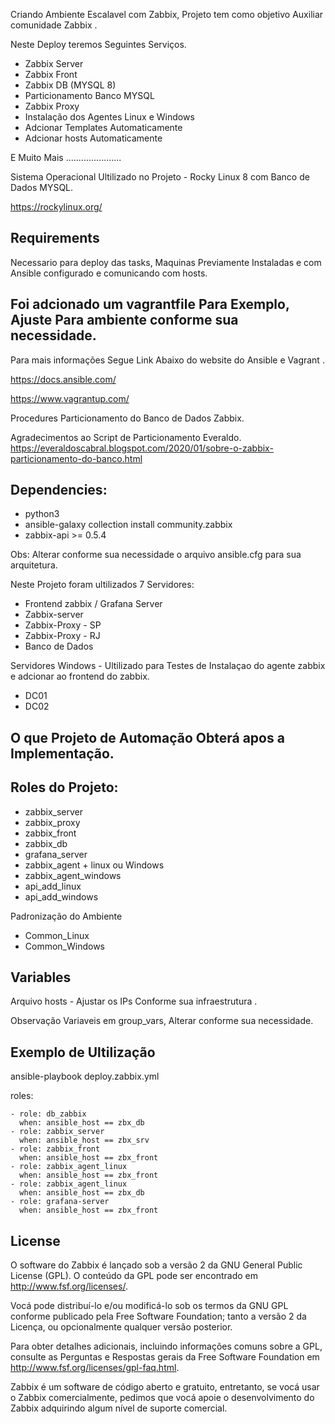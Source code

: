 Criando Ambiente Escalavel com Zabbix, Projeto tem como objetivo Auxiliar comunidade Zabbix .

Neste Deploy teremos Seguintes Serviços.
  - Zabbix Server
  - Zabbix Front
  - Zabbix DB (MYSQL 8)
  - Particionamento Banco MYSQL
  - Zabbix Proxy
  - Instalação dos Agentes Linux e Windows
  - Adcionar Templates Automaticamente 
  - Adcionar hosts Automaticamente 

E Muito Mais ......................

Sistema Operacional Ultilizado no Projeto - Rocky Linux 8 com Banco de Dados MYSQL.

https://rockylinux.org/

Requirements
------------

Necessario para deploy das tasks, Maquinas Previamente Instaladas e com Ansible configurado e comunicando com hosts. 

Foi adcionado um vagrantfile Para Exemplo, Ajuste Para ambiente conforme sua necessidade.
-----------------------------------------------------------------------------

Para mais informações Segue Link Abaixo do website do Ansible e Vagrant .

https://docs.ansible.com/

https://www.vagrantup.com/

Procedures Particionamento do Banco de Dados Zabbix.

Agradecimentos ao Script de Particionamento Everaldo.
https://everaldoscabral.blogspot.com/2020/01/sobre-o-zabbix-particionamento-do-banco.html


Dependencies:
------------

  - python3 
  - ansible-galaxy collection install community.zabbix
  - zabbix-api >= 0.5.4 

Obs: Alterar conforme sua necessidade o arquivo ansible.cfg para sua arquitetura.

Neste Projeto foram ultilizados 7 Servidores:

  - Frontend zabbix / Grafana Server
  - Zabbix-server
  - Zabbix-Proxy - SP
  - Zabbix-Proxy - RJ
  - Banco de Dados

Servidores Windows - Ultilizado para Testes de Instalaçao do agente zabbix e adcionar ao frontend do zabbix.

  - DC01
  - DC02

O que Projeto de Automação Obterá apos a Implementação.
-------------------------------------------------------

Roles do Projeto: 
-----------------  

  - zabbix_server
  - zabbix_proxy
  - zabbix_front
  - zabbix_db
  - grafana_server
  - zabbix_agent + linux ou Windows
  - zabbix_agent_windows
  - api_add_linux
  - api_add_windows
  
Padronização do Ambiente 

  - Common_Linux
  - Common_Windows

Variables
--------------
Arquivo hosts - Ajustar os IPs Conforme sua infraestrutura .

Observação Variaveis em group_vars, Alterar conforme sua necessidade.

Exemplo de Ultilização 
----------------

ansible-playbook deploy.zabbix.yml

  roles:
   
    - role: db_zabbix
      when: ansible_host == zbx_db
    - role: zabbix_server
      when: ansible_host == zbx_srv
    - role: zabbix_front
      when: ansible_host == zbx_front
    - role: zabbix_agent_linux
      when: ansible_host == zbx_front
    - role: zabbix_agent_linux
      when: ansible_host == zbx_db
    - role: grafana-server
      when: ansible_host == zbx_front

License
-------
O software do Zabbix é lançado sob a versão 2 da GNU General Public License (GPL). O conteúdo da GPL pode ser encontrado em http://www.fsf.org/licenses/.

Vocá pode distribuí-lo e/ou modificá-lo sob os termos da GNU GPL conforme publicado pela Free Software Foundation; tanto a versão 2 da Licença, ou opcionalmente qualquer versão posterior.

Para obter detalhes adicionais, incluindo informações comuns sobre a GPL, consulte as Perguntas e Respostas gerais da Free Software Foundation em http://www.fsf.org/licenses/gpl-faq.html.

Zabbix é um software de código aberto e gratuito, entretanto, se vocá usar o Zabbix comercialmente, pedimos que vocá apoie o desenvolvimento do Zabbix adquirindo algum nível de suporte comercial.
